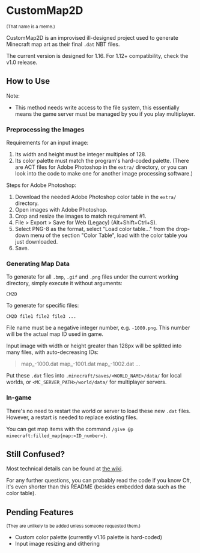 # CustomMap2D

<small>(That name is a meme.)</small>

CustomMap2D is an improvised ill-designed project used to generate Minecraft map art as their final `.dat` NBT files.

The current version is designed for 1.16. For 1.12+ compatibility, check the v1.0 release.

## How to Use

Note:

* This method needs write access to the file system, this essentially means the game server must be managed by you if you play multiplayer.

### Preprocessing the Images

Requirements for an input image:

1. Its width and height must be integer multiples of 128.
2. Its color palette must match the program's hard-coded palette. (There are ACT files for Adobe Photoshop in the `extra/` directory, or you can look into the code to make one for another image processing software.)

Steps for Adobe Photoshop:

1. Download the needed Adobe Photoshop color table in the `extra/` directory.
2. Open images with Adobe Photoshop.
3. Crop and resize the images to match requirement #1.
4. File > Export > Save for Web (Legacy) (Alt+Shift+Ctrl+S).
5. Select PNG-8 as the format, select "Load color table…" from the drop-down menu of the section "Color Table", load with the color table you just downloaded.
6. Save.

### Generating Map Data

To generate for all `.bmp`, `.gif` and `.png` files under the current working directory, simply execute it without arguments:

```
CM2D
```

To generate for specific files:

```
CM2D file1 file2 file3 ...
```

File name must be a negative integer number, e.g. `-1000.png`. This number will be the actual map ID used in game.

Input image with width or height greater than 128px will be splitted into many files, with auto-decreasing IDs:

> map_-1000.dat
> map_-1001.dat
> map_-1002.dat
> ...

Put these `.dat` files into `.minecraft/saves/<WORLD_NAME>/data/` for local worlds, or `<MC_SERVER_PATH>/world/data/` for multiplayer servers.

### In-game

There's no need to restart the world or server to load these new `.dat` files. However, a restart is needed to replace existing files.

You can get map items with the command `/give @p minecraft:filled_map{map:<ID_number>}`.


## Still Confused?

Most technical details can be found at [the wiki](https://minecraft.gamepedia.com/Map_item_format).

For any further questions, you can probably read the code if you know C#, it's even shorter than this README (besides embedded data such as the color table).

## Pending Features

<small>(They are unlikely to be added unless someone requested them.)</small>

* Custom color palette (currently v1.16 palette is hard-coded)
* Input image resizing and dithering
